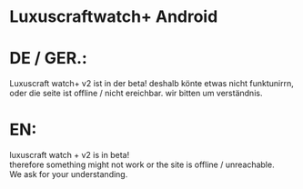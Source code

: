 # Luxuscraftwatch+ Android

# DE / GER.:
Luxuscraft watch+ v2 ist in der beta!
deshalb könte etwas nicht funktunirrn,
oder die seite ist offline / nicht ereichbar.
wir bitten um verständnis.

# EN:

luxuscraft watch + v2 is in beta!  
therefore something might not work 
or the site is offline / unreachable.  
We ask for your understanding.
